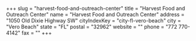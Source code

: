 +++
slug = "harvest-food-and-outreach-center"
title = "Harvest Food and Outreach Center"
name = "Harvest Food and Outreach Center"
address = "1050 Old Dixie Highway SW"
cityIndexKey = "city-fl-vero-beach"
city = "Vero Beach"
state = "FL"
postal = "32962"
website = ""
phone = "772 770-4142"
fax = ""
+++
